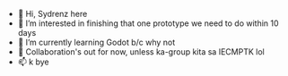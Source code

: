 - 👋 Hi, Sydrenz here
- 👀 I’m interested in finishing that one prototype we need to do within 10 days
- 🌱 I’m currently learning Godot b/c why not
- 💞️ Collaboration's out for now, unless ka-group kita sa IECMPTK lol
- 📫 k bye

<!---
sapcao09/sapcao09 is a ✨ special ✨ repository because its `README.md` (this file) appears on your GitHub profile.
You can click the Preview link to take a look at your changes.
--->
